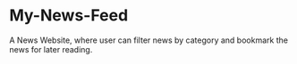 # My-News-Feed
A News Website, where user can filter news by category and bookmark the news for later reading.
